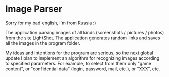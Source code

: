# Image Parser
Sorry for my bad english, i`m from Russia :)

The application parsing images of all kinds (screenshots / pictures / photos) from the site LightShot. 
The application generates random links and saves all the images in the program folder.

My ideas and intentions for the program are serious, so the next global update I plan to implement an algorithm for recognizing images according to specified parameters. 
For example, to select from them only "game content", or "confidential data" (login, password, mail, etc.), or "XXX", etc.
